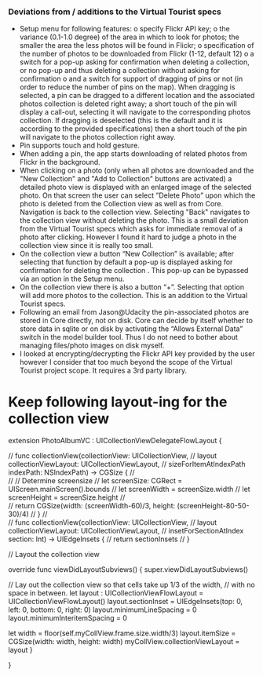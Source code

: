 
### Deviations from / additions to the Virtual Tourist specs

-	Setup menu for following features:
    o	specify Flickr API key; 
    o	the variance (0.1-1.0 degree) of the area in which to look for photos; the smaller the area the less photos will be found in Flickr;
    o	specification of the number of photos to be downloaded from Flickr (1-12, default 12)
    o	a switch for a pop-up asking for confirmation when deleting a collection, or no pop-up and thus deleting a collection without asking for confirmation
    o	and a switch for support of dragging of pins or not (in order to reduce the number of pins on the map). When dragging is selected, a pin can be dragged to a different location and the associated photos collection is deleted right away; a short touch of the pin will display a call-out, selecting it will navigate to the corresponding photos collection. If dragging is deselected (this is the default and it is according to the provided specifications) then a short touch of the pin will navigate to the photos collection right away. 
-	Pin supports  touch and hold gesture.
-	When adding a pin, the app starts downloading of related photos from Flickr in the background.
-	When clicking on a photo (only when all photos are downloaded and the "New Collection" and "Add to Collection" buttons are activated) a detailed photo view is displayed with an enlarged image of the selected photo. On that screen the user can select ”Delete Photo” upon which the photo is deleted from the Collection view as well as from Core. Navigation is back to the collection view. Selecting "Back" navigates to the collection view without deleting the photo.
    This is a small deviation from the Virtual Tourist specs which asks for immediate removal of a photo after clicking. However I found it hard to judge a photo in the collection view since it is really too small.
-	On the collection view a button “New Collection” is available; after selecting that function by default a pop-up is displayed asking for confirmation for deleting the collection . This pop-up can be bypassed via an option in the Setup menu.
-	On the collection view there is also a button “+”. Selecting that option will add more photos to the collection.
    This is an addition to the Virtual Tourist specs.
-	Following an email from Jason@Udacity the pin-associated photos are stored in Core directly, not on disk. Core can decide by itself whether to store data in sqlite or on disk by activating the “Allows External Data” switch in the model builder tool. Thus I do not need to bother about managing files/photo images on disk myself.
-	I looked at encrypting/decrypting the Flickr API key provided by the user however I consider that too much beyond the scope of the Virtual Tourist project scope. It requires a 3rd party library.




Keep following layout-ing for the collection view
=================================================
extension PhotoAlbumVC : UICollectionViewDelegateFlowLayout {

//    func collectionView(collectionView: UICollectionView,
//        layout collectionViewLayout: UICollectionViewLayout,
//        sizeForItemAtIndexPath indexPath: NSIndexPath) -> CGSize {
//            
//            // Determine screensize
//            let screenSize: CGRect = UIScreen.mainScreen().bounds
//            let screenWidth = screenSize.width
//            let screenHeight = screenSize.height
//            
//            return CGSize(width: (screenWidth-60)/3, height: (screenHeight-80-50-30)/4)
//    }
//    
//    func collectionView(collectionView: UICollectionView,
//        layout collectionViewLayout: UICollectionViewLayout,
//        insetForSectionAtIndex section: Int) -> UIEdgeInsets {
//            return sectionInsets
//    }

// Layout the collection view

override func viewDidLayoutSubviews() {
super.viewDidLayoutSubviews()

// Lay out the collection view so that cells take up 1/3 of the width,
// with no space in between.
let layout : UICollectionViewFlowLayout = UICollectionViewFlowLayout()
layout.sectionInset = UIEdgeInsets(top: 0, left: 0, bottom: 0, right: 0)
layout.minimumLineSpacing = 0
layout.minimumInteritemSpacing = 0

let width = floor(self.myCollView.frame.size.width/3)
layout.itemSize = CGSize(width: width, height: width)
myCollView.collectionViewLayout = layout
}

}
